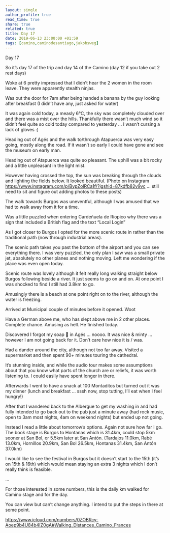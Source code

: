 ```yaml
---
layout: single
author_profile: true
read_time: true
share: true
related: true
title: Day 17
date: 2019-06-13 23:00:00 +01:59
tags: [camino,caminodesantiago,jakobsweg]
---
```


Day 17

So it’s day 17 of the trip and day 14 of the Camino (day 12 if you take out 2 rest days)

Woke at 6 pretty impressed that I didn’t hear the 2 women in the room leave. They were apparently stealth ninjas.

Was out the door for 7am after being handed a banana by the guy looking after breakfast (I didn’t have any, just asked for water)

It was again cold today, a measly 6°C, the sky was completely clouded over and there was a mist over the hills. Thankfully there wasn’t much wind so it didn’t feel quite so cold today compared to yesterday … I wasn’t cursing a lack of gloves :)

Heading out of Agés and the walk to/through Atapuerca was very easy going, mostly along the road. If it wasn’t so early I could have gone and see the museum on early man.

Heading out of Atapuerca was quite so pleasant. The uphill was a bit rocky and a little unpleasant in the light mist.

However having crossed the top, the sun was breaking through the clouds and lighting the fields below. It looked beautiful. (Photo on Instagram https://www.instagram.com/p/BypZolRCa1f/?igshid=87kdfb82v9vc … still need to sit and figure out adding photos to these posts) 

The walk towards Burgos was uneventful, although I was amused that we had to walk away from it for a time.

Was a little puzzled when entering Cardeñuela de Riopico why there was a sign that included a British flag and the text “Local Login”

As I got closer to Burgos I opted for the more scenic route in rather than the traditional path (now through industrial areas). 

The scenic path takes you past the bottom of the airport and you can see everything there. I was very puzzled, the only plan I saw was a small private jet, absolutely no other planes and nothing moving. Left me wondering if the place was even open today.

Scenic route was lovely although it felt really long walking straight below Burgos following beside a river. It just seems to go on and on. At one point I was shocked to find I still had 3.8km to go. 

Amusingly there is a beach at one point right on to the river, although the water is freezing. 

Arrived at Municipal couple of minutes before it opened. Woot

Have a German above me, who has slept above me in 2 other places. Complete chance. Amusing as hell.
He finished today.

Discovered I forgot my soap 🧼 in Agés … noooo. It was nice & minty … however I am not going back for it. Don’t care how nice it is / was.

Had a dander around the city, although not too far away. Visited a supermarket and then spent 90+ minutes touring the cathedral. 

It’s stunning inside, and while the audio tour makes some assumptions about that you know what parts of the church are or reliefs, it was worth listening to. I could easily have spent longer in there. 

Afterwards I went to have a snack at 100 Montaditos but turned out it was my dinner (lunch and breakfast … sssh now, stop tutting, I’ll eat when I feel hungry!)

After that I wandered back to the Albergue to get my washing in and had fully intended to go back out to the pub just a minute away (had rock music, open to 3am most nights, 4am on weekend nights) but ended up not going.

Instead I read a little about tomorrow’s options. Again not sure how far I go. The book stage is Burgos to Hontanas which is 31.4km, could stop 5km sooner at San Bol, or 5.5km later at San Antón. (Tardajos 11.0km, Rabé 13.0km, Hornillos 20.9km, San Bol 26.5km, Hontanas 31.4km, San Antón 37.0km)

I would like to see the festival in Burgos but it doesn’t start to the 15th (it’s on 15th & 16th) which would mean staying an extra 3 nights which I don’t really think is feasible.

…

For those interested in some numbers, this is the daily km walked for Camino stage and for the day.

You can view but can’t change anything. I intend to put the steps in there at some point.

https://www.icloud.com/numbers/0ZOBRcy-Aoep9b4U84b4IZ0gA#Walking_Distances_Camino_Frances


